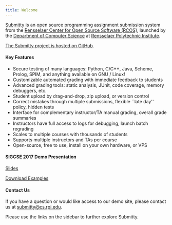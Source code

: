 ```yaml
---
title: Welcome
---
```


[Submitty](http://submitty.org) is an open source programming
assignment submission system from the 
[Rensselaer Center for Open Source Software (RCOS)](https://rcos.io/), 
launched by the
[Department of Computer Science](http://www.cs.rpi.edu/) at
[Rensselaer Polytechnic Institute](http://www.rpi.edu/).

[The Submitty project is hosted on GitHub](https://github.com/Submitty/). 


#### Key Features

*  Secure testing of many languages: Python, C/C++, Java, Scheme, Prolog, SPIM, and anything available on GNU / Linux!
*  Customizable automated grading with immediate feedback to students
*  Advanced grading tools: static analysis, JUnit, code coverage, memory debuggers, etc.
*  Student upload by drag-and-drop, zip upload, or version control
*  Correct mistakes through multiple submissions, flexible ``late day'' policy, hidden tests
*  Interface for complementary instructor/TA manual grading, overall grade summaries 
*  Instructors have full access to logs for debugging, launch batch regrading
*  Scales to multiple courses with thousands of students
*  Supports multiple instructors and TAs per course
*  Open-source, free to use, install on your own hardware, or VPS


#### SIGCSE 2017 Demo Presentation


[Slides](https://github.com/Submitty/Tutorial/raw/master/presentation/Submitty%20Demo%20SIGCSE%20March%2010%202017.pdf)
  
[Download Examples](https://github.com/Submitty/Tutorial/archive/master.zip)


#### Contact Us

If you have a question or would like access to our demo site, please
contact us at [submitty@cs.rpi.edu](mailto:submitty@cs.rpi.edu).


Please use the links on the sidebar to further explore Submitty.